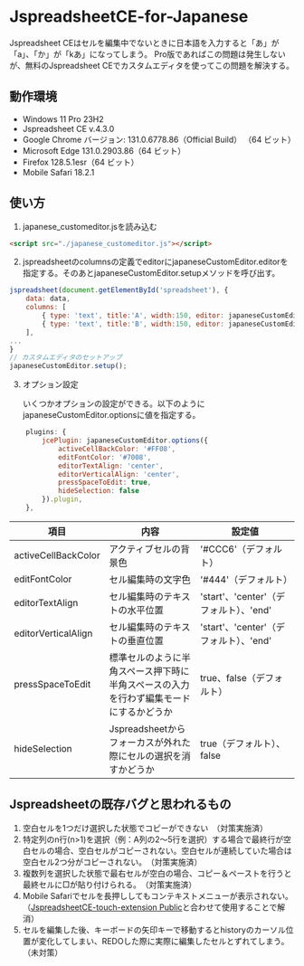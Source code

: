 # JspreadsheetCE-for-Japanese

Jspreadsheet CEはセルを編集中でないときに日本語を入力すると「あ」が「a」、「か」が「kあ」になってしまう。
Pro版であればこの問題は発生しないが、無料のJspreadsheet CEでカスタムエディタを使ってこの問題を解決する。

## 動作環境
* Windows 11 Pro 23H2
* Jspreadsheet CE v.4.3.0
* Google Chrome バージョン: 131.0.6778.86（Official Build） （64 ビット）
* Microsoft Edge 131.0.2903.86（64 ビット）
* Firefox 128.5.1esr（64 ビット）
* Mobile Safari 18.2.1

## 使い方
1. japanese_customeditor.jsを読み込む
```html
<script src="./japanese_customeditor.js"></script>
```

2. jspreadsheetのcolumnsの定義でeditorにjapaneseCustomEditor.editorを指定する。そのあとjapaneseCustomEditor.setupメソッドを呼び出す。
```javascript
jspreadsheet(document.getElementById('spreadsheet'), {
	data: data,
	columns: [
		{ type: 'text', title:'A', width:150, editor: japaneseCustomEditor.editor },
		{ type: 'text', title:'B', width:150, editor: japaneseCustomEditor.editor },
	],
...
}
// カスタムエディタのセットアップ
japaneseCustomEditor.setup();
```

3. オプション設定

	いくつかオプションの設定ができる。以下のようにjapaneseCustomEditor.optionsに値を指定する。
```javascript
	plugins: {
		jcePlugin: japaneseCustomEditor.options({
			activeCellBackColor: '#FF08',
			editFontColor: '#7008',
			editorTextAlign: 'center',
			editorVerticalAlign: 'center',
			pressSpaceToEdit: true,
			hideSelection: false
		}).plugin,
	},
```

| 項目   |      内容      | 設定値 |
|----------|-------------|------|
| activeCellBackColor | アクティブセルの背景色 | '#CCC6'（デフォルト） |
| editFontColor | セル編集時の文字色 | '#444'（デフォルト） |
| editorTextAlign | セル編集時のテキストの水平位置 | 'start'、'center'（デフォルト）、'end' |
| editorVerticalAlign | セル編集時のテキストの垂直位置 | 'start'、'center'（デフォルト）、'end' |
| pressSpaceToEdit | 標準セルのように半角スペース押下時に半角スペースの入力を行わず編集モードにするかどうか | true、false（デフォルト） |
| hideSelection | Jspreadsheetからフォーカスが外れた際にセルの選択を消すかどうか | true（デフォルト）、false |

## Jspreadsheetの既存バグと思われるもの
1. 空白セルを1つだけ選択した状態でコピーができない　（対策実施済）
2. 特定列のn行(n>1)を選択（例：A列の2～5行を選択）する場合で最終行が空白セルの場合、空白セルがコピーされない。空白セルが連続していた場合は空白セル2つ分がコピーされない。　（対策実施済）
3. 複数列を選択した状態で最右セルが空白の場合、コピー＆ペーストを行うと最終セルに□が貼り付けられる。　（対策実施済）
4. Mobile Safariでセルを長押ししてもコンテキストメニューが表示されない。（[JspreadsheetCE-touch-extension
Public](https://github.com/tm000/JspreadsheetCE-touch-extension)と合わせて使用することで解消）
5. セルを編集した後、キーボードの矢印キーで移動するとhistoryのカーソル位置が変化してしまい、REDOした際に実際に編集したセルとずれてしまう。　（未対策）
